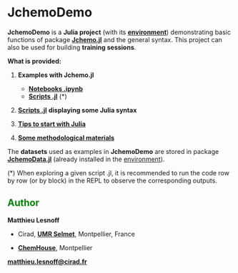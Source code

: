 # JchemoDemo

**JchemoDemo** is a **Julia project** (with its [**environment**](https://github.com/mlesnoff/JchemoDemo/blob/master/Project.toml)) demonstrating basic functions of package [**Jchemo.jl**](https://github.com/mlesnoff/Jchemo.jl) and the general syntax. 
This project can also be used for building **training sessions**. 

**What is provided:**

1. **Examples with Jchemo.jl**
    - [**Notebooks .ipynb**](https://github.com/mlesnoff/JchemoDemo/tree/main/Examples_Jchemo/ipynb)
    - [**Scripts .jl**](https://github.com/mlesnoff/JchemoDemo/tree/main/Examples_Jchemo/src) (*)

2. [**Scripts .jl**](https://github.com/mlesnoff/JchemoDemo/tree/main/Misc/src) **displaying some Julia syntax**

3. [**Tips to start with Julia**](https://github.com/mlesnoff/JchemoDemo/blob/main/Misc/src/config.md)

4. [**Some methodological materials**](https://github.com/mlesnoff/JchemoDemo/tree/main/Misc/annexes)

The **datasets** used as examples in **JchemoDemo** are stored in package [**JchemoData.jl**](https://github.com/mlesnoff/JchemoData.jl) (already installed in the [environment](https://github.com/mlesnoff/JchemoDemo/blob/master/Project.toml)).

(*) When exploring a given script .jl, it is recommended to run the code row by row (or by block) in the REPL to observe the corresponding outputs. 

## <span style="color:green"> **Author** </span> 

**Matthieu Lesnoff**

- Cirad, [**UMR Selmet**](https://umr-selmet.cirad.fr/en), Montpellier, France

- [**ChemHouse**](https://www.chemproject.org/ChemHouse), Montpellier

**matthieu.lesnoff@cirad.fr**



